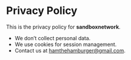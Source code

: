 # Privacy Policy

This is the privacy policy for **sandboxnetwork**.

* We don’t collect personal data.
* We use cookies for session management.
* Contact us at hamthehamburger@gmail.com.

